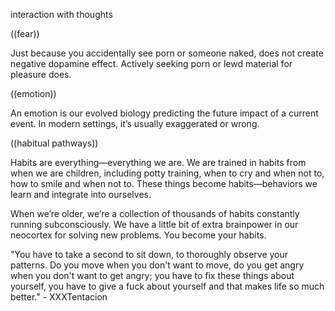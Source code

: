 interaction with thoughts

((fear))

Just because you accidentally see porn or someone naked, does not create negative dopamine effect. Actively seeking porn or lewd material for pleasure does.

((emotion))

An emotion is our evolved biology predicting the future impact of a current event. In modern settings, it’s usually exaggerated or wrong.

((habitual pathways))

Habits are everything—everything we are. We are trained in habits from when we are children, including potty training, when to cry and when not to, how to smile and when not to. These things become habits—behaviors we learn and integrate into ourselves. 

When we’re older, we’re a collection of thousands of habits constantly running subconsciously. We have a little bit of extra brainpower in our neocortex for solving new problems. You become your habits.

"You have to take a second to sit down, to thoroughly observe your patterns. Do you move when you don't want to move, do you get angry when you don't want to get angry; you have to fix these things about yourself, you have to give a fuck about yourself and that makes life so much better." - XXXTentacion